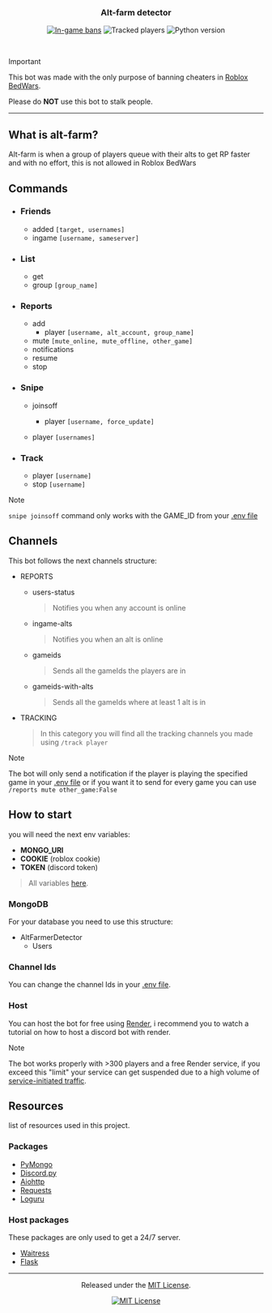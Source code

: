 <h3 align="center">
    <br />
    Alt-farm detector
</h3>

<div align="center">

[![In-game bans](https://img.shields.io/badge/bans-400+-red?style=for-the-badge&logo=roblox&logoColor=d9e0ee)](https://www.roblox.com/games/6872265039)
![Tracked players](https://img.shields.io/badge/tracked%20players-375+-green?style=for-the-badge)
![Python version](https://img.shields.io/badge/py%20version-3.12.6-blue?style=for-the-badge&logo=python&logoColor=d9e0ee)

</div>

&nbsp;

> [!IMPORTANT]
> This bot was made with the only purpose of banning cheaters in [Roblox BedWars](https://www.roblox.com/games/6872265039/Enchants-BedWars).
>
> Please do **NOT** use this bot to stalk people.

---


## What is alt-farm?

Alt-farm is when a group of players queue with their alts to get
RP faster and with no effort, this is not allowed in Roblox BedWars

## Commands

- ### Friends
    - added `[target, usernames]`
    - ingame `[username, sameserver]`

- ### List
    - get 
    - group `[group_name]`

- ### Reports
    - add
        - player `[username, alt_account, group_name]`
    - mute `[mute_online, mute_offline, other_game]`
    - notifications
    - resume
    - stop

- ### Snipe
    - joinsoff
        - player `[username, force_update]`

    - player `[usernames]`

- ### Track
    - player `[username]`
    - stop `[username]`

> [!NOTE]
> `snipe joinsoff` command only works with the GAME_ID from 
> your [.env file](.env.example)

## Channels

This bot follows the next channels structure:

- REPORTS
    - users-status
        > Notifies you when any account is online
    - ingame-alts
        > Notifies you when an alt is online
    - gameids
        > Sends all the gameIds the players are in
    - gameids-with-alts
        > Sends all the gameIds where at least 1 alt is in

- TRACKING
    > In this category you will find all the tracking channels you made using `/track player`

> [!NOTE]
> The bot will only send a notification if the player is playing the specified game in your [.env file](.env.example) or
> if you want it to send for every game you can use
> `/reports mute other_game:False` 


## How to start
you will need the next env variables:
- **MONGO_URI**
- **COOKIE** (roblox cookie)
- **TOKEN** (discord token)
> All variables [here](.env.example).

### MongoDB

For your database you need to use this structure:
- AltFarmerDetector
    - Users

### Channel Ids

You can change the channel Ids in your [.env file](.env.example).

### Host

You can host the bot for free using [Render](https://render.com/register), i recommend you to watch a tutorial on how to host a discord bot with render.

> [!NOTE]
> The bot works properly with >300 players and a free Render service,
> if you exceed this "limit" your service can get suspended due to
> a high volume of [service-initiated traffic](https://render.com/docs/free#service-initiated-traffic-threshold).

## Resources

list of resources used in this project.

### Packages

- [PyMongo](https://pypi.org/project/pymongo/)
- [Discord.py](https://pypi.org/project/discord.py/)
- [Aiohttp](https://pypi.org/project/aiohttp/)
- [Requests](https://pypi.org/project/requests/)
- [Loguru](https://pypi.org/project/loguru/)

### Host packages
These packages are only used to get a 24/7 server.

- [Waitress](https://pypi.org/project/waitress/)
- [Flask](https://pypi.org/project/Flask/)


---


<p align="center">
Released under the <a href="LICENSE.md">MIT License</a>.
</p>

<div align="center">

[![MIT License](https://img.shields.io/badge/license-MIT-white?style=for-the-badge)](LICENSE.md)

</div>